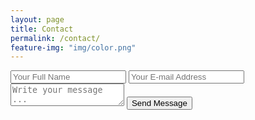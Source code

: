 ```yaml
---
layout: page
title: Contact
permalink: /contact/
feature-img: "img/color.png"
---
```




<form action="https://getsimpleform.com/messages?form_api_token=7c477dae0d023632cedd2fc154eb04ee" method="post">
  <!-- the redirect_to is optional, the form will redirect to the referrer on submission -->
  <!-- <input type='hidden' name='redirect_to' value='https://vrcooper.github.io/thank-you/' />  -->
  <input type='hidden' name='redirect_to' value='https://virginiarcooper.com/thank-you/' />
  <input type='text' name='name' placeholder='Your Full Name' />
  <input type='email' name='email' placeholder='Your E-mail Address' />
  <textarea name='message' placeholder='Write your message ...'></textarea>
  <input type='submit' value='Send Message' />
</form>